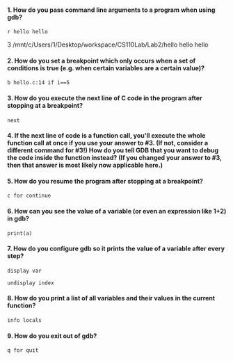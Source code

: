 #### 1. How do you pass command line arguments to a program when using gdb?

```r hello hello```

3
/mnt/c/Users/1/Desktop/workspace/CS110Lab/Lab2/hello
hello
hello

#### 2. How do you set a breakpoint which only occurs when a set of conditions is true (e.g. when certain variables are a certain value)?

```b hello.c:14 if i==5```


#### 3. How do you execute the next line of C code in the program after stopping at a breakpoint?

```next```


#### 4. If the next line of code is a function call, you'll execute the whole function call at once if you use your answer to #3. (If not, consider a different command for #3!) How do you tell GDB that you want to debug the code inside the function instead? (If you changed your answer to #3, then that answer is most likely now applicable here.)

#### 5. How do you resume the program after stopping at a breakpoint?

```c for continue```

#### 6. How can you see the value of a variable (or even an expression like 1+2) in gdb?

```print(a)```

#### 7. How do you configure gdb so it prints the value of a variable after every step?

```display var```

```undisplay index```

#### 8. How do you print a list of all variables and their values in the current function?

```info locals```

#### 9. How do you exit out of gdb?

```q for quit```